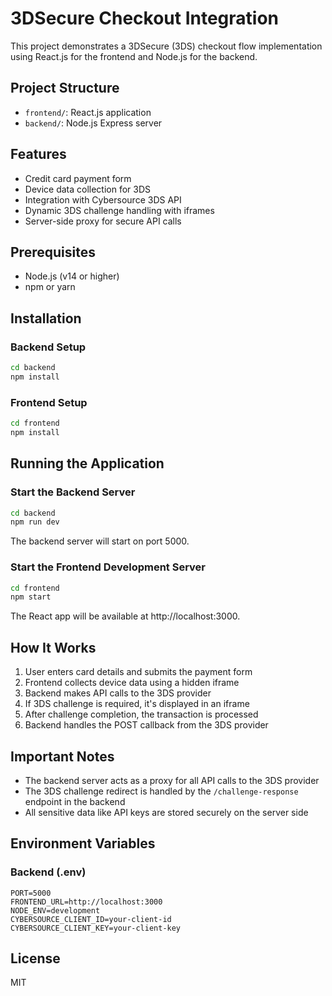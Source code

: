 # 3DSecure Checkout Integration

This project demonstrates a 3DSecure (3DS) checkout flow implementation using React.js for the frontend and Node.js for the backend.

## Project Structure

- `frontend/`: React.js application
- `backend/`: Node.js Express server

## Features

- Credit card payment form
- Device data collection for 3DS
- Integration with Cybersource 3DS API
- Dynamic 3DS challenge handling with iframes
- Server-side proxy for secure API calls

## Prerequisites

- Node.js (v14 or higher)
- npm or yarn

## Installation

### Backend Setup

```bash
cd backend
npm install
```

### Frontend Setup

```bash
cd frontend
npm install
```

## Running the Application

### Start the Backend Server

```bash
cd backend
npm run dev
```

The backend server will start on port 5000.

### Start the Frontend Development Server

```bash
cd frontend
npm start
```

The React app will be available at http://localhost:3000.

## How It Works

1. User enters card details and submits the payment form
2. Frontend collects device data using a hidden iframe
3. Backend makes API calls to the 3DS provider
4. If 3DS challenge is required, it's displayed in an iframe
5. After challenge completion, the transaction is processed
6. Backend handles the POST callback from the 3DS provider

## Important Notes

- The backend server acts as a proxy for all API calls to the 3DS provider
- The 3DS challenge redirect is handled by the `/challenge-response` endpoint in the backend
- All sensitive data like API keys are stored securely on the server side

## Environment Variables

### Backend (.env)

```
PORT=5000
FRONTEND_URL=http://localhost:3000
NODE_ENV=development
CYBERSOURCE_CLIENT_ID=your-client-id
CYBERSOURCE_CLIENT_KEY=your-client-key
```

## License

MIT 